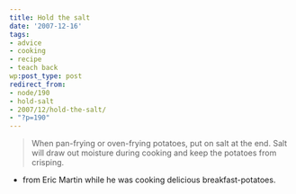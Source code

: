 ```yaml
---
title: Hold the salt
date: '2007-12-16'
tags:
- advice
- cooking
- recipe
- teach back
wp:post_type: post
redirect_from:
- node/190
- hold-salt
- 2007/12/hold-the-salt/
- "?p=190"
---
```


> When pan-frying or oven-frying potatoes, put on salt at the end. Salt will draw out moisture during cooking and keep the potatoes from crisping.
- from Eric Martin while he was cooking delicious breakfast-potatoes.
